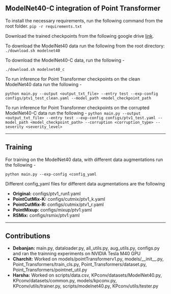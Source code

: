 ## ModelNet40-C integration of Point Transformer

To install the necessary requirements, run the following command from the root folder.
`pip -r requirements.txt`

Download the trained checkpoints from the following google drive [link](https://drive.google.com/drive/folders/1C4lgDFtn4yJxlH0FbGsx6PLh-30R5b8F?usp=sharing).

To download the ModelNet40 data run the following from the root directory:
`./download.sh modelnet40`

To download the ModelNet40-C data, run the following - 

`./download.sh modelnet40_c`


To run inference for Point Transformer checkpoints on the clean ModelNet40 data run the following - 

`python main.py --output <output_txt_file> --entry test --exp-config configs/ptv1_test_clean.yaml --model_path <model_checkpoint_path`

To run inference for Point Transformer checkpoints on the corrupted ModelNet40-C data run the following - 
`python main.py --output <output_txt_file> --entry test --exp-config configs/ptv1_test.yaml --model_path <model_checkpoint_path> --corruption <corruption_type> --severity <severity_level>`


* * *

## Training

For training on the ModelNet40 data, with different data augmentations run the following -

`python main.py --exp-config <config_yaml`

Different config_yaml files for different data augmentations are the following
- **Original:** configs/ptv1_run1.yaml
- **PointCutMix-K:** configs/cutmix/ptv1_k.yaml
- **PointCutMix-R:** configs/cutmix/ptv1_r.yaml
- **PointMixup:** configs/mixup/ptv1.yaml
- **RSMix:** configs/rsmix/ptv1.yaml

* * *
## Contributions

- **Debanjan:** main.py, dataloader.py, all_utils.py, aug_utils.py, configs.py and ran the trainning experiments on NVIDIA Tesla M40 GPU
- **Charchit:** Worked on models/pointTransformerv1.py, models/\_\_init\_\_.py, Point_Transformers/train_cls.py, Point_Transformers/dataset.py, Point_Transformers/pointnet_util.py
- **Harsha:** Worked on scripts/data.csv, KPconv/datasets/ModelNet40.py, KPconv/datasets/common.py, models/kpconv.py, KPconv/utils/trainer.py, scripts/modelnet40.py, KPconv/utils/tester.py 